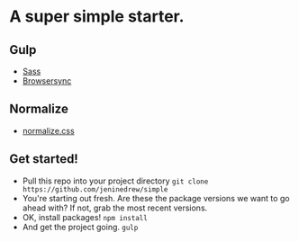 # A super simple starter.

## Gulp
- [Sass](https://www.npmjs.com/package/gulp-sass)
- [Browsersync](https://browsersync.io/docs/gulp) 

## Normalize
- [normalize.css](https://necolas.github.io/normalize.css/)

## Get started! 
- Pull this repo into your project directory 
`git clone https://github.com/jeninedrew/simple`
- You're starting out fresh. Are these the package versions we want to go ahead with? If not, grab the most recent versions.
- OK, install packages! 
`npm install`
- And get the project going. 
`gulp` 
